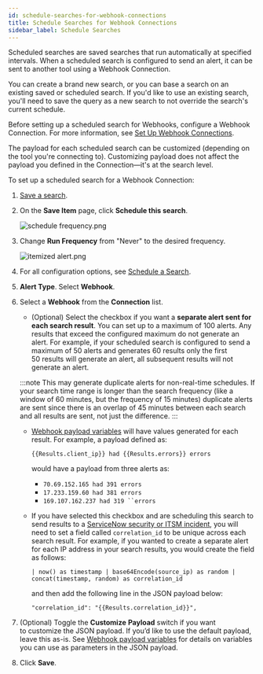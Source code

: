 ```yaml
---
id: schedule-searches-for-webhook-connections
title: Schedule Searches for Webhook Connections
sidebar_label: Schedule Searches
---
```


Scheduled searches are saved searches that run automatically at specified intervals. When a scheduled search is configured to send an alert, it can be sent to another tool using a Webhook Connection.

You can create a brand new search, or you can base a search on an existing saved or scheduled search. If you'd like to use an existing search, you'll need to save the query as a new search to not override the search's current schedule.

Before setting up a scheduled search for Webhooks, configure a Webhook Connection. For more information, see [Set Up Webhook Connections](set-up-webhook-connections.md).

The payload for each scheduled search can be customized (depending on the tool you're connecting to). Customizing payload does not affect the payload you defined in the Connection—it's at the search level.

To set up a scheduled search for a Webhook Connection:

1. [Save a search](/docs/search/get-started-with-search/search-basics/save-search). 
1. On the **Save Item** page, click **Schedule this search**.

   ![schedule frequency.png](/img/connection-and-integration/schedule-frequency.png)

1. Change **Run Frequency** from "Never" to the desired frequency.

   ![itemized alert.png](/img/connection-and-integration/itemized-alert.png)

1. For all configuration options, see [Schedule a Search](../../../alerts/scheduled-searches/schedule-search.md). 
1. **Alert Type**. Select **Webhook**.
1. Select a **Webhook** from the **Connection** list.

   * (Optional) Select the checkbox if you want a **separate alert sent for each search result**. You can set up to a maximum of 100 alerts. Any results that exceed the configured maximum do not generate an alert. For example, if your scheduled search is configured to send a maximum of 50 alerts and generates 60 results only the first 50 results will generate an alert, all subsequent results will not generate an alert.

    :::note
    This may generate duplicate alerts for non-real-time schedules. If your search time range is longer than the search frequency (like a window of 60 minutes, but the frequency of 15 minutes) duplicate alerts are sent since there is an overlap of 45 minutes between each search and all results are sent, not just the difference.
    :::

   * [Webhook payload variables](set-up-webhook-connections.md) will have values generated for each result. For example, a payload defined as:

        ```
        {{Results.client_ip}} had {{Results.errors}} errors
        ```

        would have a payload from three alerts as:

        * `70.69.152.165 had 391 errors`
        * `17.233.159.60 had 381 errors`
        * `169.107.162.237 had 319 ``errors`

   * If you have selected this checkbox and are scheduling this search to send results to a [ServiceNow security or ITSM incident](../servicenow/set-up-security-incident-webhook.md), you will need to set a field called `correlation_id` to be unique across each search result. For example, if you wanted to create a separate alert for each IP address in your search results, you would create the field as follows: 

        ```
        | now() as timestamp | base64Encode(source_ip) as random | concat(timestamp, random) as correlation_id
        ```

        and then add the following line in the JSON payload below:  

        ```
        "correlation_id": "{{Results.correlation_id}}",
        ```

1. (Optional) Toggle the **Customize** **Payload** switch if you want to customize the JSON payload. If you’d like to use the default payload, leave this as-is. See [Webhook payload variables](set-up-webhook-connections.md) for details on variables you can use as parameters in the JSON payload. 
1. Click **Save**.
